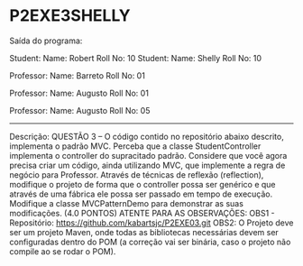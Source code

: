 # P2EXE3SHELLY
Saída do programa:

Student: 
Name: Robert
Roll No: 10
Student: 
Name: Shelly
Roll No: 10

Professor: 
Name: Barreto
Roll No: 01

Professor: 
Name: Augusto
Roll No: 01

Professor: 
Name: Augusto
Roll No: 05

---------------
Descrição:
QUESTÃO 3 – O código contido no repositório abaixo descrito, implementa o padrão MVC. Perceba que a classe StudentController implementa o controller do supracitado padrão. Considere que você agora precisa criar um código, ainda utilizando MVC, que implemente a regra de negócio para Professor. Através de técnicas de reflexão (reflection), modifique o projeto de forma que o controller possa ser genérico e que através de uma fábrica ele possa ser passado em tempo de execução. Modifique a classe MVCPatternDemo para demonstrar as suas modificações. (4.0 PONTOS) ATENTE PARA AS OBSERVAÇÕES:
OBS1 - Repositório: https://github.com/kabartsjc/P2EXE03.git
OBS2: O Projeto deve ser um projeto Maven, onde todas as bibliotecas necessárias devem ser configuradas dentro do POM (a correção vai ser binária, caso o projeto não compile ao se rodar o POM).
